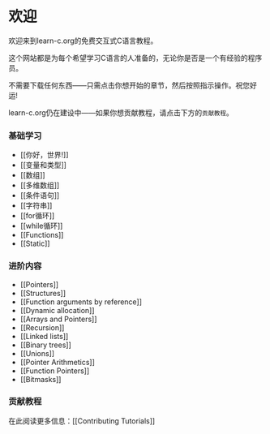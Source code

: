 # 欢迎

欢迎来到learn-c.org的免费交互式C语言教程。

这个网站都是为每个希望学习C语言的人准备的，无论你是否是一个有经验的程序员。

不需要下载任何东西——只需点击你想开始的章节，然后按照指示操作。祝您好运!

learn-c.org仍在建设中——如果你想贡献教程，请点击下方的`贡献教程`。

### 基础学习

- [[你好，世界!]]
- [[变量和类型]]
- [[数组]]
- [[多维数组]]
- [[条件语句]]
- [[字符串]]
- [[for循环]]
- [[while循环]]
- [[Functions]]
- [[Static]]

### 进阶内容

- [[Pointers]]
- [[Structures]]
- [[Function arguments by reference]]
- [[Dynamic allocation]]
- [[Arrays and Pointers]]
- [[Recursion]]
- [[Linked lists]]
- [[Binary trees]]
- [[Unions]]
- [[Pointer Arithmetics]]
- [[Function Pointers]]
- [[Bitmasks]]

### 贡献教程

在此阅读更多信息：[[Contributing Tutorials]]

